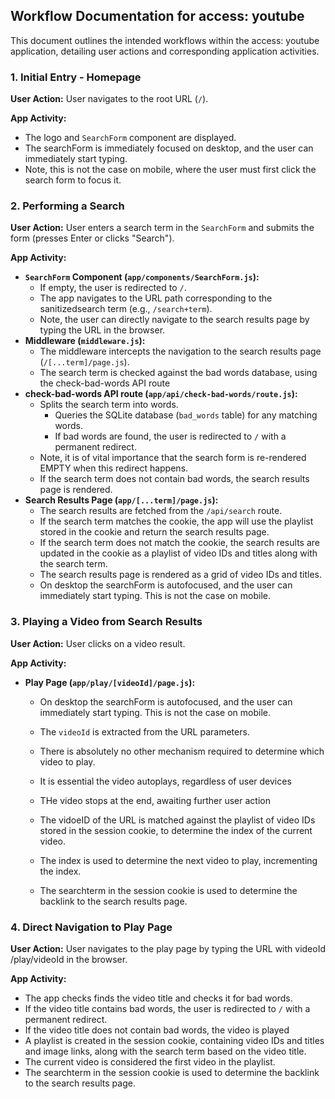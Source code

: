 ## Workflow Documentation for access: youtube

This document outlines the intended workflows within the access: youtube application, detailing user actions and corresponding application activities.

### 1. Initial Entry - Homepage

**User Action:** User navigates to the root URL (`/`).

**App Activity:**

- The logo and `SearchForm` component are displayed.
- The searchForm is immediately focused on desktop, and the user can immediately start typing.
- Note, this is not the case on mobile, where the user must first click the search form to focus it.

### 2. Performing a Search

**User Action:** User enters a search term in the `SearchForm` and submits the form (presses Enter or clicks "Search").

**App Activity:**

- **`SearchForm` Component (`app/components/SearchForm.js`):**
  - If empty, the user is redirected to `/`.
  - The app navigates to the URL path corresponding to the sanitizedsearch term (e.g., `/search+term`).
  - Note, the user can directly navigate to the search results page by typing the URL in the browser.
- **Middleware (`middleware.js`):**
  - The middleware intercepts the navigation to the search results page (`/[...term]/page.js`). 
  - The search term is checked against the bad words database, using the check-bad-words API route
- **check-bad-words API route (`app/api/check-bad-words/route.js`):**
  - Splits the search term into words.
      - Queries the SQLite database (`bad_words` table) for any matching words.
      - If bad words are found, the user is redirected to `/` with a permanent redirect.
  - Note, it is of vital importance that the search form is re-rendered EMPTY when this redirect happens.
  - If the search term does not contain bad words, the search results page is rendered.
- **Search Results Page (`app/[...term]/page.js`):**
  - The search results are fetched from the `/api/search` route.
  - If the search term matches the cookie, the app will use the playlist stored in the cookie and return the search results page.
  - If the search term does not match the cookie, the search results are updated in the cookie as a playlist of video IDs and titles along with the search term.
  - The search results page is rendered as a grid of video IDs and titles.
  - On desktop the searchForm is autofocused, and the user can immediately start typing. This is not the case on mobile.

### 3. Playing a Video from Search Results

**User Action:** User clicks on a video result.

**App Activity:**

- **Play Page (`app/play/[videoId]/page.js`):**
  - On desktop the searchForm is autofocused, and the user can immediately start typing. This is not the case on mobile.

  - The `videoId` is extracted from the URL parameters.
  - There is absolutely no other mechanism required to determine which video to play.
  - It is essential the video autoplays, regardless of user devices
  - THe video stops at the end, awaiting further user action

  - The vidoeID of the URL is matched against the playlist of video IDs stored in the session cookie, to determine the index of the current video.
  - The index is used to determine the next video to play, incrementing the index.
  - The searchterm in the session cookie is used to determine the backlink to the search results page.

### 4. Direct Navigation to Play Page

**User Action:** User navigates to the play page by typing the URL with videoId /play/videoId in the browser.

**App Activity:**

- The app checks finds the video title and checks it for bad words.
- If the video title contains bad words, the user is redirected to `/` with a permanent redirect.
- If the video title does not contain bad words, the video is played
- A playlist is created in the session cookie, containing video IDs and titles and image links, along with the search term based on the video title.
- The current video is considered the first video in the playlist.
- The searchterm in the session cookie is used to determine the backlink to the search results page.